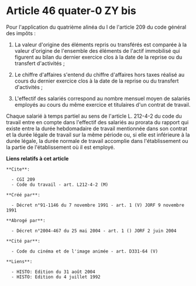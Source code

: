 # Article 46 quater-0 ZY bis

Pour l'application du quatrième alinéa du I de l'article 209 du code général des impôts :

1. La valeur d'origine des éléments repris ou transférés est comparée à la valeur d'origine de l'ensemble des éléments de
l'actif immobilisé qui figurent au bilan du dernier exercice clos à la date de la reprise ou du transfert d'activités ;

2. Le chiffre d'affaires s'entend du chiffre d'affaires hors taxes réalisé au cours du dernier exercice clos à la date de la
reprise ou du transfert d'activités ;

3. L'effectif des salariés correspond au nombre mensuel moyen de salariés employés au cours du même exercice et titulaires
d'un contrat de travail.

Chaque salarié à temps partiel au sens de l'article L. 212-4-2 du code du travail entre en compte dans l'effectif des
salariés au prorata du rapport qui existe entre la durée hebdomadaire de travail mentionnée dans son contrat et la durée
légale de travail sur la même période ou, si elle est inférieure à la durée légale, la durée normale de travail accomplie
dans l'établissement ou la partie de l'établissement où il est employé.

**Liens relatifs à cet article**

	**Cite**:

	  - CGI 209
	  - Code du travail - art. L212-4-2 (M)

	**Créé par**:

	  - Décret n°91-1146 du 7 novembre 1991 - art. 1 (V) JORF 9 novembre 1991

	**Abrogé par**:

	  - Décret n°2004-467 du 25 mai 2004 - art. 1 () JORF 2 juin 2004

	**Cité par**:

	  - Code du cinéma et de l'image animée - art. D331-64 (V)

	**Liens**:

	  - HISTO: Edition du 31 août 2004
	  - HISTO: Edition du 4 juillet 1992
